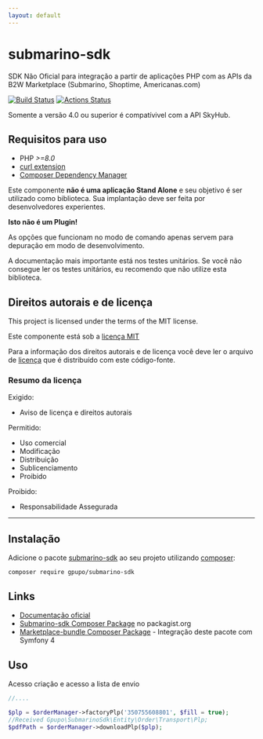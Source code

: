 ```yaml
---
layout: default
---
```

# submarino-sdk

SDK Não Oficial para integração a partir de aplicações PHP com as APIs da B2W Marketplace (Submarino, Shoptime, Americanas.com)

[![Build Status](https://secure.travis-ci.org/gpupo/submarino-sdk.png?branch=main)](http://travis-ci.org/gpupo/submarino-sdk)
[![Actions Status](https://github.com/gpupo/submarino-sdk/workflows/CI/badge.svg)](https://github.com/gpupo/submarino-sdk/actions)

Somente a versão 4.0 ou superior é compatívivel com a API SkyHub.

## Requisitos para uso

* PHP *>=8.0*
* [curl extension](http://php.net/manual/en/intro.curl.php)
* [Composer Dependency Manager](http://getcomposer.org)

Este componente **não é uma aplicação Stand Alone** e seu objetivo é ser utilizado como biblioteca.
Sua implantação deve ser feita por desenvolvedores experientes.

**Isto não é um Plugin!**

As opções que funcionam no modo de comando apenas servem para depuração em modo de
desenvolvimento.

A documentação mais importante está nos testes unitários. Se você não consegue ler os testes unitários, eu recomendo que não utilize esta biblioteca.

## Direitos autorais e de licença

This project is licensed under the terms of the MIT license.

Este componente está sob a [licença MIT](https://github.com/gpupo/common-sdk/blob/master/LICENSE)

Para a informação dos direitos autorais e de licença você deve ler o arquivo
de [licença](https://github.com/gpupo/common-sdk/blob/master/LICENSE) que é distribuído com este código-fonte.

### Resumo da licença

Exigido:

- Aviso de licença e direitos autorais

Permitido:

- Uso comercial
- Modificação
- Distribuição
- Sublicenciamento
- Proibido

Proibido:

- Responsabilidade Assegurada

---

## Instalação

Adicione o pacote [submarino-sdk](https://packagist.org/packages/gpupo/submarino-sdk) ao seu projeto utilizando [composer](http://getcomposer.org):

    composer require gpupo/submarino-sdk

## Links


* [Documentação oficial](https://desenvolvedores.skyhub.com.br)
* [Submarino-sdk Composer Package](https://packagist.org/packages/gpupo/submarino-sdk) no packagist.org
* [Marketplace-bundle Composer Package](https://opensource.gpupo.com/MarkethubBundle/) - Integração deste pacote com Symfony 4


## Uso

Acesso criação e acesso a lista de envio

```PHP
//....

$plp = $orderManager->factoryPlp('350755608801', $fill = true);
//Received Gpupo\SubmarinoSdk\Entity\Order\Transport\Plp;
$pdfPath = $orderManager->downloadPlp($plp);

```
